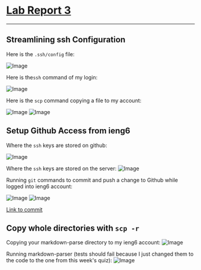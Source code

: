 # [Lab Report 3](https://kl2024.github.io/cse15l-lab-reports/lab-report-2-week-6.html)
---
## Streamlining ssh Configuration

Here is the `.ssh/config` file:

![Image](https://user-images.githubusercontent.com/103288212/168501433-fb0236c6-6a5a-4ad9-b359-8f4551f7ceee.png)

Here is the`ssh` command of my login:

![Image](https://user-images.githubusercontent.com/103288212/168501512-4c37be74-07f5-496f-9692-763395196270.png)

Here is the `scp` command copying a file to my account:

![Image](https://user-images.githubusercontent.com/103288212/168501956-b28ae40e-2ec9-47dd-bd27-f011a05cc77e.png)
![Image](https://user-images.githubusercontent.com/103288212/168502785-cd79c997-20c1-4eaa-8038-b6c55f4c8478.png)


## Setup Github Access from ieng6

Where the `ssh` keys are stored on github:

![Image](https://user-images.githubusercontent.com/103288212/168503263-17bfa5cc-6680-4415-88a1-8f9cd8e8d90e.png)

Where the `ssh` keys are stored on the server:
![Image](https://user-images.githubusercontent.com/103288212/168502993-f885a0cf-8efa-4fda-b642-4747697a9b6e.png)

Running `git` commands to commit and push a change to Github while logged into ieng6 account:

![Image](https://user-images.githubusercontent.com/103288212/168672876-d9968e84-5fb1-4903-af21-113e1ffca842.png)
![Image](https://user-images.githubusercontent.com/103288212/168674721-2ce27a39-c02d-4ee3-9d56-d18ad9f77134.png)


[Link to commit](https://github.com/ima-quack/markdown-parser/compare/main...kl2024:main)

## Copy whole directories with `scp -r`

Copying your markdown-parse directory to my ieng6 account:
![Image](https://user-images.githubusercontent.com/103288212/168675650-3db552ea-2b03-4d07-a1ba-a68ced388861.png)

Running markdown-parser (tests should fail because I just changed them to the code to the one from this week's quiz):
![Image](https://user-images.githubusercontent.com/103288212/168675930-3863fa5e-a320-4a15-a845-6cc018c274ad.png)

